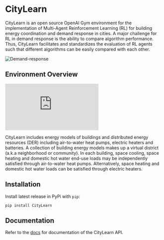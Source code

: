 # CityLearn
CityLearn is an open source OpenAI Gym environment for the implementation of Multi-Agent Reinforcement Learning (RL) for building energy coordination and demand response in cities. A major challenge for RL in demand response is the ability to compare algorithm performance. Thus, CityLearn facilitates and standardizes the evaluation of RL agents such that different algorithms can be easily compared with each other.

![Demand-response](https://github.com/intelligent-environments-lab/CityLearn/blob/master/assets/images/dr.jpg)

## Environment Overview
![Citylearn](https://github.com/intelligent-environments-lab/CityLearn/blob/master/assets/images/citylearn_systems.pdf)

CityLearn includes energy models of buildings and distributed energy resources (DER) including air-to-water heat pumps, electric heaters and batteries. A collection of building energy models makes up a virtual district (a.k.a neighborhood or community). In each building, space cooling, space heating and domestic hot water end-use loads may be independently satisfied through air-to-water heat pumps. Alternatively, space heating and domestic hot water loads can be satisfied through electric heaters.

## Installation
Install latest release in PyPi with `pip`:
```console
pip install CityLearn
```

## Documentation
Refer to the [docs](https://intelligent-environments-lab.github.io/CityLearn/) for documentation of the CityLearn API.